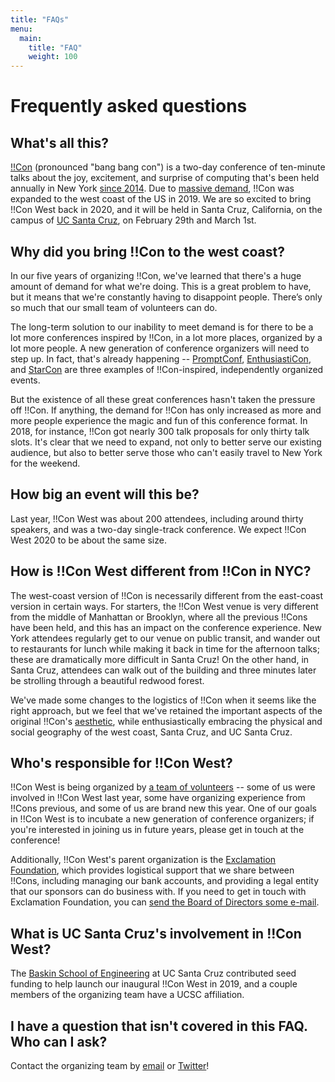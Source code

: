 ```yaml
---
title: "FAQs"
menu:
  main:
    title: "FAQ"
    weight: 100
---
```


# Frequently asked questions

## What's all this?

[!!Con](http://bangbangcon.com) (pronounced "bang bang con") is a
two-day conference of ten-minute talks about the joy, excitement, and
surprise of computing that's been held annually in New
York [since 2014](http://bangbangcon.com/2014). Due
to
[massive demand](http://composition.al/blog/2017/03/31/scaling-bangbangcon/),
!!Con was expanded to the west coast of the US in 2019. We are so excited to bring !!Con
West back in 2020, and it will be held in Santa Cruz, California, on
the campus of [UC Santa Cruz](https://www.ucsc.edu/), on February
29th and March 1st.

## Why did you bring !!Con to the west coast?

In our five years of organizing !!Con, we've learned that there's a huge amount
of demand for what we're doing. This is a great problem to have, but it means
that we're constantly having to disappoint people. There’s only so much that
our small team of volunteers can do.

The long-term solution to our inability to meet demand is for there to be a lot
more conferences inspired by !!Con, in a lot more places, organized by a lot
more people.  A new generation of conference organizers will need to step up.
In fact, that's already happening --
[PromptConf](https://promptconf.com), [EnthusiastiCon](https://www.enthusiasticon.de/), and [StarCon](https://starcon.io/) are three
examples of !!Con-inspired, independently organized events.

But the existence of all these great conferences hasn't taken the pressure off
!!Con. If anything, the demand for !!Con has only increased as more and more
people experience the magic and fun of this conference format. In 2018, for
instance, !!Con got nearly 300 talk proposals for only thirty talk slots. It's
clear that we need to expand, not only to better serve our existing audience,
but also to better serve those who can't easily travel to New York for the
weekend.

## How big an event will this be?

Last year, !!Con West was about 200 attendees, including around thirty
speakers, and was a two-day single-track conference.  We expect !!Con West
2020 to be about the same size.

## How is !!Con West different from !!Con in NYC?

The west-coast version of !!Con is necessarily different from the
east-coast version in certain ways. For starters, the !!Con West venue is very
different from the middle of Manhattan or Brooklyn, where all the previous
!!Cons have been held, and this has an impact on the conference experience. 
New York attendees regularly get to our venue on
public transit, and wander out to
restaurants for lunch while making it back in time for the afternoon talks;
these are dramatically more difficult in Santa Cruz!  On the other
hand, in Santa Cruz, attendees can walk out of the building
and three minutes later be strolling through a beautiful redwood forest. 

We've made some changes to the logistics of !!Con
when it seems like the right approach, but we feel that we've retained the important aspects
of the original !!Con's
[aesthetic](https://recompilermag.com/issues/extras/toward-a-bangbangcon-aesthetic/),
while enthusiastically embracing the physical and social geography of the west
coast, Santa Cruz, and UC Santa Cruz.

## Who's responsible for !!Con West?

!!Con West is being organized by [a team of
volunteers](/index.html#who-s-organizing) -- some of us were involved in
!!Con West last year, some have organizing experience from !!Cons previous, and some of
us are brand new this year.  One of our goals in !!Con West is to incubate
a new generation of conference organizers; if you're interested in
joining us in future years, please get in touch at the conference!

Additionally, !!Con West's parent organization is the [Exclamation
Foundation](https://exclamation.foundation), which provides logistical
support that we share between !!Cons, including managing our bank accounts,
and providing a legal entity that our sponsors can do business with.  If
you need to get in touch with Exclamation Foundation, you can [send the
Board of Directors some e-mail](mailto:board@exclamation.foundation).

## What is UC Santa Cruz's involvement in !!Con West?

The [Baskin School of Engineering](https://www.soe.ucsc.edu/) at UC Santa Cruz
contributed seed funding to help launch our inaugural !!Con West in 2019,
and a
couple members of the organizing team have a UCSC affiliation.

## I have a question that isn't covered in this FAQ.  Who can I ask?

Contact the organizing team by [email](mailto:west-2020@exclamation.foundation) or
[Twitter](https://twitter.com/bangbangconwest)!
